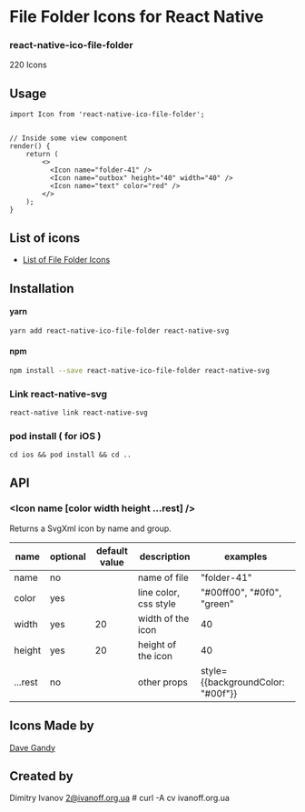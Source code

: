 # File Folder Icons for React Native

### react-native-ico-file-folder

220 Icons

## Usage

```
import Icon from 'react-native-ico-file-folder';


// Inside some view component
render() {
    return (
        <>
          <Icon name="folder-41" />
          <Icon name="outbox" height="40" width="40" />
          <Icon name="text" color="red" />
        </>
    );
}

```

## List of icons

- [List of File Folder Icons](http://ico.simpleness.org/pack/file-folder)

## Installation

#### yarn

```bash
yarn add react-native-ico-file-folder react-native-svg
```

#### npm

```bash
npm install --save react-native-ico-file-folder react-native-svg
```

### Link react-native-svg

```bash
react-native link react-native-svg
```

### pod install ( for iOS )

```
cd ios && pod install && cd ..
```

## API

### <Icon name [color width height ...rest] />

Returns a SvgXml icon by name and group.

 name | optional | default value | description | examples
------|----------|---------------|-------------|---------
name | no |  | name of file | "folder-41"
color | yes | | line color, css style | "#00ff00", "#0f0", "green"
width | yes | 20 | width of the icon | 40
height | yes | 20 | height of the icon | 40
...rest | no | | other props | style={{backgroundColor: "#00f"}}

## Icons Made by

[Dave Gandy](https://www.flaticon.com/authors/dave-gandy)

## Created by

Dimitry Ivanov <2@ivanoff.org.ua> # curl -A cv ivanoff.org.ua
